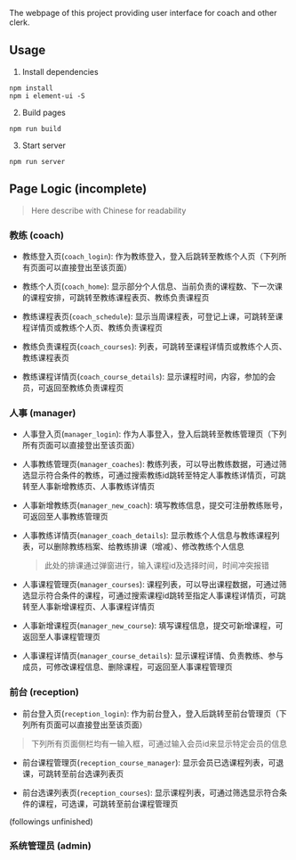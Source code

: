 The webpage of this project providing user interface for coach and other clerk.

## Usage

1. Install dependencies

  ```
  npm install
  npm i element-ui -S
  ```

2. Build pages

  ```
  npm run build
  ```

3. Start server

  ```
  npm run server
  ```

## Page Logic (incomplete)

> Here describe with Chinese for readability

### 教练 (coach)

- 教练登入页(`coach_login`): 作为教练登入，登入后跳转至教练个人页（下列所有页面可以直接登出至该页面）

- 教练个人页(`coach_home`): 显示部分个人信息、当前负责的课程数、下一次课的课程安排，可跳转至教练课程表页、教练负责课程页

- 教练课程表页(`coach_schedule`): 显示当周课程表，可登记上课，可跳转至课程详情页或教练个人页、教练负责课程页

- 教练负责课程页(`coach_courses`): 列表，可跳转至课程详情页或教练个人页、教练课程表页

- 教练课程详情页(`coach_course_details`): 显示课程时间，内容，参加的会员，可返回至教练负责课程页

### 人事 (manager)

- 人事登入页(`manager_login`): 作为人事登入，登入后跳转至教练管理页（下列所有页面可以直接登出至该页面）

- 人事教练管理页(`manager_coaches`): 教练列表，可以导出教练数据，可通过筛选显示符合条件的教练，可通过搜索教练id跳转至特定人事教练详情页，可跳转至人事新增教练页、人事教练详情页

- 人事新增教练页(`manager_new_coach`): 填写教练信息，提交可注册教练账号，可返回至人事教练管理页

- 人事教练详情页(`manager_coach_details`): 显示教练个人信息与教练课程列表，可以删除教练档案、给教练排课（增减）、修改教练个人信息
  > 此处的排课通过弹窗进行，输入课程id及选择时间，时间冲突报错

- 人事课程管理页(`manager_courses`): 课程列表，可以导出课程数据，可通过筛选显示符合条件的课程，可通过搜索课程id跳转至指定人事课程详情页，可跳转至人事新增课程页、人事课程详情页

- 人事新增课程页(`manager_new_course`): 填写课程信息，提交可新增课程，可返回至人事课程管理页

- 人事课程详情页(`manager_course_details`): 显示课程详情、负责教练、参与成员，可修改课程信息、删除课程，可返回至人事课程管理页

### 前台 (reception)

- 前台登入页(`reception_login`): 作为前台登入，登入后跳转至前台管理页（下列所有页面可以直接登出至该页面）

> 下列所有页面侧栏均有一输入框，可通过输入会员id来显示特定会员的信息

- 前台课程管理页(`reception_course_manager`): 显示会员已选课程列表，可退课，可跳转至前台选课列表页

- 前台选课列表页(`reception_courses`): 显示课程列表，可通过筛选显示符合条件的课程，可选课，可跳转至前台课程管理页

(followings unfinished)

### 系统管理员 (admin)